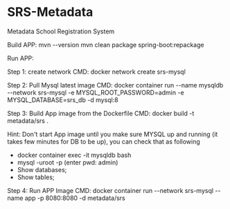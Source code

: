 # SRS-Metadata
Metadata School Registration System

Build APP:
 mvn --version
 mvn clean package spring-boot:repackage
 
 Run APP:
 
 Step 1: create network
 CMD: docker network create srs-mysql
 
 Step 2: Pull Mysql latest image
 CMD:  docker container run --name mysqldb --network srs-mysql -e MYSQL_ROOT_PASSWORD=admin -e MYSQL_DATABASE=srs_db -d mysql:8
 
 Step 3: Build App image from the Dockerfile 
 CMD:  docker build -t metadata/srs .

 Hint: Don't start App image until you make sure MYSQL up and running (it takes few minutes for DB to be up), you can check that as following
 - docker container exec -it mysqldb bash
 - mysql -uroot -p  (enter pwd: admin)
 - Show databases;
 - Show tables;
 
 Step 4: Run APP Image
 CMD: docker container run --network srs-mysql --name app -p 8080:8080 -d metadata/srs


